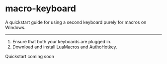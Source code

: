 # macro-keyboard

A quickstart guide for using a second keyboard purely for macros on Windows.

---

1. Ensure that both your keyboards are plugged in.
2. Download and install [LuaMacros](http://www.hidmacros.eu/forum/viewtopic.php?f=10&t=241#p794) and [AuthoHotkey](https://autohotkey.com/).

Quickstart coming soon
